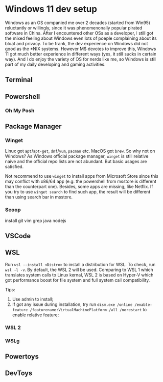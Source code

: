 # Windows 11 dev setup

Windows as an OS companied me over 2 decades (started from Win95) reluctantly or willingly, since it was phenomenonally popular pirated software in China. After I encountered other OSs as a developer, I still got the mixed feeling about Windows even lots of poeple complaining about its bloat and privacy. To be frank, the dev experience on Windows did not good as the \*NIX systems. However M$ devotes to improve this, Windows 11 got much better experience in different ways (yes, it still sucks in certain way). And I do enjoy the variety of OS for nerds like me, so Windows is still part of my daily developing and gaming activities.

## Terminal

## Powershell

### Oh My Posh

## Package Manager

### Winget

Linux got `apt`/`apt-get`, `dnf`/`yum`, `pacman` etc. MacOS got `brew`. So why not on Windows? As Windows official package manager, `winget` is still relative naive and the official repo lists are not abundant. But basic usages are satisfied.

Not recommend to use `winget` to install apps from Microsoft Store since this may conflict with x86/64 app (e.g. the powershell from msstore is different than the counterpart one). Besides, some apps are missing, like Netflix. If you try to use `winget search` to find such app, the result will be different than using search bar in msstore.

### Scoop
install git vim grep java nodejs

## VSCode

## WSL

Run `wsl --install <Distro>` to install a distribution for WSL. To check, run `wsl -l -v`. By default, the WSL 2 will be used. Comparing to WSL 1 which translates system calls to Linux kernal, WSL 2 is based on Hyper-V which got performance boost for file system and full system call compatibility.

Tips:

1. Use admin to install;
2. If got any issue during installation, try run `dism.exe /online /enable-feature /featurename:VirtualMachinePlatform /all /norestart` to enable relative feature;

### WSL 2

### WSLg

## Powertoys

## DevToys
